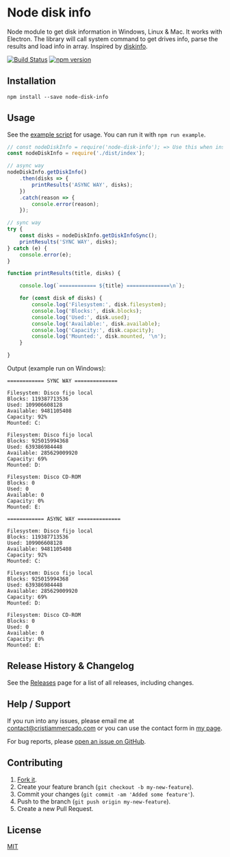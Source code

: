 # Node disk info

Node module to get disk information in Windows, Linux & Mac. It works with Electron. The library will call system command to get drives info, parse the results and load info in array. Inspired by [diskinfo](https://github.com/BenoitGauthier/diskinfo).

[![Build Status](https://travis-ci.org/cristiammercado/node-disk-info.svg?branch=master)](https://travis-ci.org/cristiammercado/node-disk-info)
[![npm version](https://badge.fury.io/js/node-disk-info.svg)](https://badge.fury.io/js/node-disk-info)

## Installation

`npm install --save node-disk-info`

## Usage

See the [example script](example/index.js) for usage. You can run it with `npm run example`.

```js
// const nodeDiskInfo = require('node-disk-info'); => Use this when install as a dependency
const nodeDiskInfo = require('./dist/index');

// async way
nodeDiskInfo.getDiskInfo()
    .then(disks => {
        printResults('ASYNC WAY', disks);
    })
    .catch(reason => {
        console.error(reason);
    });

// sync way
try {
    const disks = nodeDiskInfo.getDiskInfoSync();
    printResults('SYNC WAY', disks);
} catch (e) {
    console.error(e);
}

function printResults(title, disks) {

    console.log(`============ ${title} ==============\n`);

    for (const disk of disks) {
        console.log('Filesystem:', disk.filesystem);
        console.log('Blocks:', disk.blocks);
        console.log('Used:', disk.used);
        console.log('Available:', disk.available);
        console.log('Capacity:', disk.capacity);
        console.log('Mounted:', disk.mounted, '\n');
    }

}
```

Output (example run on Windows):

```
============ SYNC WAY ==============

Filesystem: Disco fijo local
Blocks: 119387713536
Used: 109906608128
Available: 9481105408
Capacity: 92%
Mounted: C:

Filesystem: Disco fijo local
Blocks: 925015994368
Used: 639386984448
Available: 285629009920
Capacity: 69%
Mounted: D:

Filesystem: Disco CD-ROM
Blocks: 0
Used: 0
Available: 0
Capacity: 0%
Mounted: E:

============ ASYNC WAY ==============

Filesystem: Disco fijo local
Blocks: 119387713536
Used: 109906608128
Available: 9481105408
Capacity: 92%
Mounted: C:

Filesystem: Disco fijo local
Blocks: 925015994368
Used: 639386984448
Available: 285629009920
Capacity: 69%
Mounted: D:

Filesystem: Disco CD-ROM
Blocks: 0
Used: 0
Available: 0
Capacity: 0%
Mounted: E:
```

## Release History & Changelog

See the [Releases](https://github.com/cristiammercado/node-disk-info/releases) page for a list of all releases, including changes.

## Help / Support

If you run into any issues, please email me at [contact@cristiammercado.com](mailto:contact@cristiammercado.com) or you can use the contact form in [my page](https://www.cristiammercado.com/en/#contact).

For bug reports, please [open an issue on GitHub](https://github.com/cristiammercado/node-disk-info/issues/new).

## Contributing

1. [Fork it](https://github.com/cristiammercado/node-disk-info).
2. Create your feature branch (`git checkout -b my-new-feature`).
3. Commit your changes (`git commit -am 'Added some feature'`).
4. Push to the branch (`git push origin my-new-feature`).
5. Create a new Pull Request.

## License

[MIT](https://github.com/cristiammercado/node-disk-info/blob/master/LICENSE)
